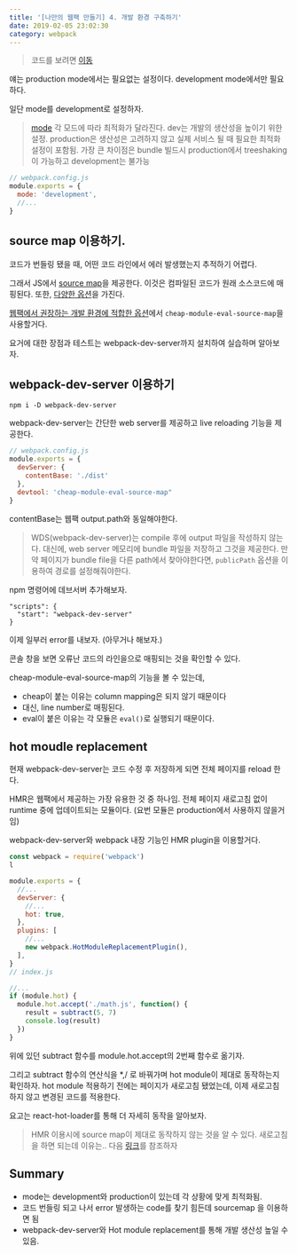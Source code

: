 ```yaml
---
title: '[나만의 웹팩 만들기] 4. 개발 환경 구축하기'
date: 2019-02-05 23:02:30
category: webpack
---
```


> 코드를 보려면 [이동](https://github.com/hoilzz/create-react-packzz/tree/4-dev-environment)

얘는 production mode에서는 필요없는 설정이다. development mode에서만 필요하다.

일단 mode를 development로 설정하자.

> [mode](https://webpack.js.org/concepts/mode/#mode-development)
> 각 모드에 따라 최적화가 달라진다.
> dev는 개발의 생산성을 높이기 위한 설정. production은 생산성은 고려하지 않고 실제 서비스 될 때 필요한 최적화 설정이 포함됨.
> 가장 큰 차이점은 bundle 빌드시 production에서 treeshaking이 가능하고 development는 불가능

```js
// webpack.config.js
module.exports = {
  mode: 'development',
  //...
}
```

## source map 이용하기.

코드가 번들링 됐을 때, 어떤 코드 라인에서 에러 발생했는지 추적하기 어렵다.

그래서 JS에서 [source map](https://blog.teamtreehouse.com/introduction-source-maps)을 제공한다. 이것은 컴파일된 코드가 원래 소스코드에 매핑된다. 또한, [다양한 옵션](https://webpack.js.org/configuration/devtool/)을 가진다.

[웹팩에서 권장하는 개발 환경에 적합한 옵션](https://webpack.js.org/configuration/devtool/#development)에서 `cheap-module-eval-source-map`을 사용할거다.

요거에 대한 장점과 테스트는 webpack-dev-server까지 설치하여 실습하며 알아보자.

## webpack-dev-server 이용하기

```
npm i -D webpack-dev-server
```

webpack-dev-server는 간단한 web server를 제공하고 live reloading 기능을 제공한다.

```js
// webpack.config.js
module.exports = {
  devServer: {
    contentBase: './dist'
  },
  devtool: 'cheap-module-eval-source-map"
}
```

contentBase는 웹팩 output.path와 동일해야한다.

> WDS(webpack-dev-server)는 compile 후에 output 파일을 작성하지 않는다. 대신에, web server 메모리에 bundle 파일을 저장하고 그것을 제공한다. 만약 페이지가 bundle file을 다른 path에서 찾아야한다면, `publicPath` 옵션을 이용하여 경로를 설정해줘야한다.

npm 명령어에 데브서버 추가해보자.

```
"scripts": {
  "start": "webpack-dev-server"
}
```

이제 일부러 error를 내보자. (아무거나 해보자.)

콘솔 창을 보면 오류난 코드의 라인을으로 매핑되는 것을 확인할 수 있다.

cheap-module-eval-source-map의 기능을 볼 수 있는데,

- cheap이 붙는 이유는 column mapping은 되지 않기 때문이다
- 대신, line number로 매핑된다.
- eval이 붙은 이유는 각 모듈은 `eval()`로 실행되기 때문이다.

## hot moudle replacement

현재 webpack-dev-server는 코드 수정 후 저장하게 되면 전체 페이지를 reload 한다.

HMR은 웹팩에서 제공하는 가장 유용한 것 중 하나임. 전체 페이지 새로고침 없이 runtime 중에 업데이트되는 모듈이다. (요번 모듈은 production에서 사용하지 않을거임)

webpack-dev-server와 webpack 내장 기능인 HMR plugin을 이용할거다.

```js
const webpack = require('webpack')
l

module.exports = {
  //...
  devServer: {
    //...
    hot: true,
  },
  plugins: [
    //...
    new webpack.HotModuleReplacementPlugin(),
  ],
}
// index.js

//...
if (module.hot) {
  module.hot.accept('./math.js', function() {
    result = subtract(5, 7)
    console.log(result)
  })
}
```

위에 있던 subtract 함수를 module.hot.accept의 2번째 함수로 옮기자.

그리고 subtract 함수의 연산식을 \*,/ 로 바꿔가며 hot module이 제대로 동작하는지 확인하자. hot module 적용하기 전에는 페이지가 새로고침 됐었는데, 이제 새로고침 하지 않고 변경된 코드를 적용한다.

요고는 react-hot-loader를 통해 더 자세히 동작을 알아보자.

> HMR 이용시에 source map이 제대로 동작하지 않는 것을 알 수 있다.
> 새로고침을 하면 되는데 이유는.. 다음 [링크](https://stackoverflow.com/questions/34723571/webpack-hot-module-replacement-hmr-sourcemaps-not-updated-new-code-not-visib)를 참조하자

## Summary

- mode는 development와 production이 있는데 각 상황에 맞게 최적화됨.
- 코드 번들링 되고 나서 error 발생하는 code를 찾기 힘든데 sourcemap 을 이용하면 됨
- webpack-dev-server와 Hot module replacement를 통해 개발 생산성 높일 수 있음.
